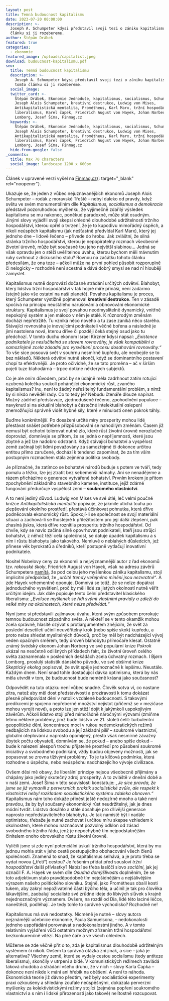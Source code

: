 ```yaml
---
layout: post
title: Temná budoucnost kapitalismu
date: 2023-07-20 00:00:00
description: >-
  Joseph A. Schumpeter kdysi představil svoji tezi o zániku kapitalismu. V tomto
  článku si ji rozebereme.
author: Štěpán Drábek
featured: true
categories:
  - ekonomie
featured_image: /uploads/capitalist.jpeg
download: budoucnost-kapitalismu.pdf
seo:
  title: Temná budoucnost kapitalismu
  description: >-
    Joseph A. Schumpeter kdysi představil svoji tezi o zániku kapitalismu. V
    tomto článku si ji rozebereme.
  social_image:
  twitter_card: >-
    Štěpán Drábek, Ekonomie Jednoduše, kapitalismus, socialismus, Schumpeter,
    Joseph Alois Schumpeter, kreativní destrukce, Ludwig von Mises,
    Antikapitalistická mentalita, Prométheus, Karl Marx, tržní hospodářství,
    liberalismus, Karel čapek, Friedrich August von Hayek, Johan Norberg,
    Lomborg, Josef Šíma, Finmag.cz
  keywords: >-
    Štěpán Drábek, Ekonomie Jednoduše, kapitalismus, socialismus, Schumpeter,
    Joseph Alois Schumpeter, kreativní destrukce, Ludwig von Mises,
    Antikapitalistická mentalita, Prométheus, Karl Marx, tržní hospodářství,
    liberalismus, Karel čapek, Friedrich August von Hayek, Johan Norberg,
    Lomborg, Josef Šíma, Finmag.cz
  hide-from-google: false
_comments:
  title: Max 70 characters
  social_image: landscape 1200 x 600px
---
```

Článek v upravené verzi vyšel na&nbsp;[Finmag.cz](https://finmag.penize.cz/spolecnost/443723-temna-budoucnost-kapitalismu-ceka-nas-po-letech-rustu-strmy-pad#rating){: target="_blank" rel="noopener"}.



Ukazuje se, že jeden z vůbec nejuznávanějších ekonomů Joseph Alois Schumpeter – rodák z moravské Třeště – nebyl daleko od pravdy, když světu ve svém monumentálním díle *Kapitalismus, socialismus a demokracie* představil pozoruhodnou myšlenku, že výjimečně zdařilý výsledek kapitalismu se mu nakonec, poněkud paradoxně, může stát osudným. Jinými slovy vyjádřil svoji skepsi ohledně dlouhodobé udržitelnosti tržního hospodářství, kterou opřel o tvrzení, že je to kupodivu mimořádný úspěch, a nikoli neúspěch kapitalismu (jak nešťastně předvídal Karl Marx), který jej jednoho dne – lidově řečeno – přivede do hrobu. Jak zvláštní, že silná stránka tržního hospodářství, kterou je nepopiratelný rozmach všeobecné životní úrovně, může být současně tou jeho největší slabinou... Jedná se však opravdu jen o stěží uvěřitelnou úvahu, kterou bychom měli mávnutím ruky svrhnout z diskusního stolu? Rovnou na začátku tohoto článku předesílám, že ona teze – ačkoli může na první pohled působit rozporuplně či nelogicky – rozhodně není scestná a dává dobrý smysl se nad ní hlouběji zamyslet.



Kapitalismus nutně doprovází dočasné strádání určitých odvětví. Blahobyt, který lidstvu tržní hospodářství v tak hojné míře přináší, není zadarmo (stejně jako vše ostatní na naší planetě). Povahou kapitalismu je proces, který Schumpeter výstižně pojmenoval **kreativní destrukce**. Ten v zásadě spočívá na principu neustálého narušování a obnovování ekonomické struktury. Kapitalismus je svojí povahou neodmyslitelně dynamický, vnitřně nepokojný systém a jen máloco v něm je stálé. K různorodým změnám dochází nepřetržitě. Tu vzniká něco nového a tu zase zaniká něco starého. Stávající rovnováha je inovujícími podnikateli věčně bořena a následně je jimi nastolena nová, kterou dříve či později čeká stejný osud jako tu předchozí. V tomto duchu ekonom Israel Kirzner kdysi napsal: *„Existence podnikatele je neslučitelná se stavem rovnováhy, je však kompatibilní a samozřejmě zcela zásadní pro vysvětlení procesu dosahování rovnováhy.“* To vše sice posouvá svět v souhrnu nesmírně kupředu, ale neobejde se to bez nákladů. Některá odvětví nutně skončí, když se dominantního postavení chopí ta efektivnější. Je proto očividné, že se tato proměna – ač v širším pojetí tuze blahodárná – trpce dotkne některých subjektů.



Co je ale oním důvodem, proč by se údajně měla zadrhnout zatím rotující ozubená kolečka soukolí pohánějící ekonomický růst, zvaného kapitalismus? Inu, není to žádný neřešitelný fundamentální problém, s nímž by si nikdo nevěděl rady. Co to tedy je? Nebudu čtenáře dlouze napínat. Možný zádrhel představuje, zjednodušeně řečeno, zpohodlnění populace – navyknutí si na aktuální blahobyt a částečné intelektuální oslepení znemožňující správně vidět hybné síly, které v minulosti onen pokrok táhly.



Buďme konkrétnější. Po dosažení určité míry prosperity mohou lidé přestávat snášet potřebné přizpůsobování se nahodilým změnám. Časem již nemusí být ochotni tolerovat nutné zlo, které růst životní úrovně nerozlučně doprovází, domnívaje se přitom, že se jedná o nepříjemnosti, které jsou zbytné a jež lze nadobro odstranit. Když stávající bohatství a vyspělost země začínají být lidmi považovány za samozřejmé či dokonce určitou entitou přímo zaručené, dochází k tendenci zapomínat, že za tím vším postupným rozmachem stála zejména politika svobody.



Je příznačné, že zatímco se bohatství národů buduje s potem ve tváří, tedy pomalu a těžko, lze jej ztratit bez sebemenší námahy. Ani se nenadějeme a rázem přicházíme o generace vytvářené bohatství. Prvním krokem je přitom zpochybnění základního stavebního kamene, instituce, jejíž zdárné fungování předurčuje vyspělost zemí – **soukromého vlastnictví**.



A to není jediný důvod. Ludwig von Mises ve své útlé, leč velmi poučné knížce *Antikapitalistická mentalita* popisuje, že jakmile utichá touha po zlepšování okolního prostředí, přestává účinkovat pohnutka, která dříve podněcovala ekonomický růst. Spokojí-li se společnost se svojí materiální situací a zachová-li se lhostejně k příležitostem pro její další zlepšení, pak zhasíná jiskra, která dříve roznítila prosperitu tržního hospodářství. Od chvíle, kdy se navíc začíná silně opovrhovat podnikateli, kteří jsou strůjci bohatství, z něhož těží celá společnost, se datuje úpadek kapitalismu a s ním i růstu blahobytu jako takového. Nemluvě o neblahých důsledcích, jež přinese věk byrokratů a úředníků, kteří postupně vytlačují inovativní podnikatele.



Nositel Nobelovy ceny za ekonomii a nejvýznamnější autor z řad ekonomů tzv. *rakouské školy*, Friedrich August von Hayek, však na adresu závěrů Schumpetera [namítá](https://studentsforlibertycz.cz/cesta-z-otroctvi-rozhovor-s-f-a-hayekem/), že pod celou jeho myšlenkou zániku kapitalismu, stojí implicitní předpoklad, že *„určité trendy veřejného mínění jsou nezvratné“*. A zde Hayek vehementně oponuje. Domnívá se totiž, že se nelze dopátrat jednoduchého vysvětlení, proč by měli lidé za jistých okolností nutně věřit určitým idejím. Jak dále popisuje tento čelní představitel klasického liberalismu: *„Evoluce myšlenek se řídí svými vlastními pravidly a záleží do velké míry na okolnostech, které nelze předvídat.“*



Nyní jsme si představili zajímavou úvahu, která svým způsobem prorokuje temnou budoucnost západního světa. A někteří se v tento okamžik mohou zcela správně, hlasitě ozývat s protiargumentem znějícím, že svět za poslední desetiletí učinil neuvěřitelný krok (nebo spíše skok) kupředu, a proto nelze shledat myslitelných důvodů, proč by měl být nadcházející vývoj veden opačným směrem, tedy úroveň blahobytu přímočaře klesat. Ostatně známý švédský ekonom Johan Norberg ve své populární knize *Pokrok* ukázal na nesčetně odlišných příkladech fakt, že životní úroveň celého světa zaznamenala v posledních dekádách zcela úchvatný rozmach. I Bjørn Lomborg, proslulý statistik dánského původu, ve své obšírné knize *Skeptický ekolog* popisoval, že svět spěje jednoznačně k lepšímu. Neustále. Každým dnem. Není snad tohle dostačující dávka optimismu, která by nás měla utvrdit v tom, že budoucnost bude neméně krásná jako současnost?



Odpovědět na tuto otázku není vůbec snadné. Člověk sotva ví, co nastane zítra, natož aby měl dost představivosti a prozíravosti k tomu dokázat přesně předpovídat dění v natolik vzdálené budoucnosti. S takovými predikcemi je spojeno nepřeberné množství nejistot (přičemž se v mezičase mohou vyrojit nové), a proto lze jen stěží dojít k jakýmkoli uspokojivým závěrům. Ačkoli lidstvo stojí před mimořádně náročnými výzvami (zmiňme letmo některé problémy, jimž bude lidstvo ve 21. století čelit: turbulentní geopolitické dění, koncentrace moci v rukou nedemokratických režimů nedbajících na lidskou svobodu a její základní pilíř – soukromé vlastnictví, globální oteplování a naprosto opomíjený, přesto však nesmírně závažný úbytek počtu obyvatel), domnívám se, že pokud – anebo spíše dokud – bude k nalezení alespoň trochu přijatelné prostředí pro působení soukromé iniciativy a svobodného podnikání, vždy budou objeveny možnosti, jak se popasovat se zrovna tíživými problémy. To je ta klíčová podmínka, která rozhodne o úspěchu, nebo neúspěchu nadcházejícího vývoje civilizace.



Ovšem děsí mě obavy, že liberální principy nejsou všeobecně přijímány a chápány jako jediný skutečný zdroj prosperity. A to zvláště v dnešní době a v naší zemi. Josef Šíma v této souvislosti konstatuje: *„Je sice pravda, že jsme se již vymanili z perverzních praktik socialistické zvůle, ale respekt k vlastnictví nebyl rozkladem socialistického systému zdaleka obnoven.“* Kapitalismus nám toho dokáže přinést ještě nedozírně mnoho a také není pravdou, že by byl současný ekonomický růst neudržitelný, jak je dnes módní tvrdit. Lidstvo dosáhlo a stále dosahuje pro dřívější generace naprosto nepředstavitelného blahobytu. Je tak namístě být i nadále optimistou, třebaže je nutné zachovat i určitou míru skepse vzhledem k okolnostem, které mohou naznačovat pozvolný odklon od zásad svobodného tržního řádu, jenž je nepochybně tím nejpodstatnějším činitelem onoho obrovského růstu životní úrovně.



Vylíčili jsme si zde nyní potenciální úskalí tržního hospodářství, která by mu jednou mohla stát v jeho cestě postupujícího obohacování všech členů společnosti. Znamená to snad, že kapitalismus selhává, a je proto třeba se vydat novou („třetí“) cestou? Je řešením přidat před sousloví *tržní hospodářství* další přívlastky? Nabízí se třeba lasiččí slovo *sociální*, jak jej označil F. A. Hayek ve svém díle *Osudná domýšlivost*s doplněním, že se toto adjektivum stalo pravděpodobně tím nejošidnějším a nejšálivějším výrazem našeho politického slovníku. Stejně, jako Prométheus obalil kosti tukem, aby zakryl nepoživatelné části býčího těla, a učinil je tak pro člověka lákavějšími, zaobalují socialisté své zrůdné ideje do líbivých slůvek s krajně nejednoznačným významem. Ovšem, na rozdíl od Dia, lidé této laciné léčce, naneštěstí, podléhají. Je tedy tohle to správné východisko? Rozhodně ne!



Kapitalismus má své nedostatky. Nicméně je nutné – slovy autora nejznámější učebnice ekonomie, Paula Samuelsona, – nedokonalosti jednoho uspořádání porovnávat s nedokonalostmi jiného. A v tomto relativním vyjádření vůči ostatním možným zřízením tržní hospodářství bezkonkurenčně vítězí. Na plné čáře a ve všech ohledech.



Můžeme se zde věčně přít o to, zda je kapitalismus dlouhodobě udržitelným systémem či nikoli. Ovšem ta správná otázka zní jinak, a sice – jaká je alternativa? Všechny země, které se vydaly cestou socialismu (tedy antiteze liberalismu), skončily v utrpení a bídě. V komunistických režimech zavládá taková chudoba a strádání všeho druhu, že v nich – slovy Karla Čapka – dokonce není nikde k mání ani hřebík na oběšení. A není to náhoda. Ekonomická teorie již dávno předtím, než byly socialistické experimenty praxí ozkoušeny a shledány zoufale neúspěšnými, dokázala perverzní myšlenky za kolektivistickými režimy stojící (zejména popření soukromého vlastnictví a s ním i lidské přirozenosti jako takové) nelítostně rozcupovat.